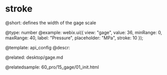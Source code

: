 stroke
=============

@short:
	defines the width of the gage scale

@type: number
@example:
webix.ui({
	view: "gage",
	value: 36,
	minRange: 0,
	maxRange: 40,
	label: "Pressure",
	placeholder: "MPa",
	stroke: 10
});

@template:	api_config
@descr:

@related:
desktop/gage.md

@relatedsample:
60_pro/15_gage/01_init.html
